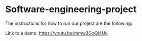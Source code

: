 # Software-engineering-project

The instructions for how to run our project are the following:



Link to a demo: https://youtu.be/mmw3GoQl4Uk
